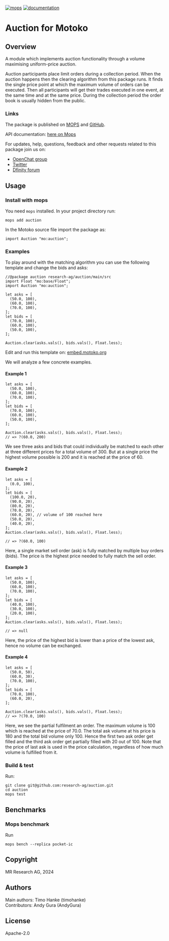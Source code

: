[![mops](https://oknww-riaaa-aaaam-qaf6a-cai.raw.ic0.app/badge/mops/auction)](https://mops.one/auction)
[![documentation](https://oknww-riaaa-aaaam-qaf6a-cai.raw.ic0.app/badge/documentation/auction)](https://mops.one/auction/docs)

# Auction for Motoko

## Overview

A module which implements auction functionality
through a volume maximising uniform-price auction.

Auction participants place limit orders during a collection period.
When the auction happens then the clearing algorithm from this package runs.
It finds the single price point at which the maximum volume of orders can be executed.
Then all participants will get their trades executed in one event, at the same time and at the same price.
During the collection period the order book is usually hidden from the public.

### Links

The package is published on [MOPS](https://mops.one/auction) and [GitHub](https://github.com/research-ag/auction).

API documentation: [here on Mops](https://mops.one/auction/docs)

For updates, help, questions, feedback and other requests related to this package join us on:

* [OpenChat group](https://oc.app/2zyqk-iqaaa-aaaar-anmra-cai)
* [Twitter](https://twitter.com/mr_research_ag)
* [Dfinity forum](https://forum.dfinity.org/)

## Usage

### Install with mops

You need `mops` installed. In your project directory run:
```
mops add auction
```

In the Motoko source file import the package as:
```
import Auction "mo:auction";
```

### Examples

To play around with the matching algorithm you can use the following template and change the bids and asks:

```motoko
//@package auction research-ag/auction/main/src
import Float "mo:base/Float";
import Auction "mo:auction";

let asks = [
  (50.0, 100),
  (60.0, 100),
  (70.0, 100),
];
let bids = [
  (70.0, 100),
  (60.0, 100),
  (50.0, 100),
];

Auction.clear(asks.vals(), bids.vals(), Float.less);
```

Edit and run this template on: [embed.motoko.org](https://embed.motoko.org/motoko/g/QzWqprifHe2NQ7xGqbqnBoy8hqNZsnc3b2jLuzivSPwtbwac47MB7fAWU3LUs3zR3JNA4V2EXBACwEErn1w2dUb9KruaTj5KU52QnDA3PoL3bJMe4UuRdn8VyKpeVyfJizz4TY355hkTTKJZ7xkoYDuNTnVC4w7UWgJ2mzQCL4dXGGKiG3J1J4WxE7CvUx3ja7pXnaHo2Dhyg6Pjg1vhWLg7x4hSgDjd?lines=17)

We will analyze a few concrete examples.

#### Example 1

```motoko
let asks = [
  (50.0, 100),
  (60.0, 100),
  (70.0, 100),
];
let bids = [
  (70.0, 100),
  (60.0, 100),
  (50.0, 100),
];

Auction.clear(asks.vals(), bids.vals(), Float.less);
// => ?(60.0, 200)
```

We see three asks and bids that could individually be matched to each other at three different prices for a total volume of 300.
But at a single price the highest volume possible is 200 and it is reached at the price of 60.

#### Example 2

```motoko
let asks = [
  (0.0, 100),
];
let bids = [
  (100.0, 20),
  (90.0, 20),
  (80.0, 20),
  (70.0, 20),
  (60.0, 20), // volume of 100 reached here
  (50.0, 20),
  (40.0, 20),
];
Auction.clear(asks.vals(), bids.vals(), Float.less);

// => ?(60.0, 100)
```

Here, a single market sell order (ask)
is fully matched by multiple buy orders (bids).
The price is the highest price needed to fully match the sell order.

#### Example 3

```motoko
let asks = [
  (50.0, 100),
  (60.0, 100),
  (70.0, 100),
];
let bids = [
  (40.0, 100),
  (30.0, 100),
  (20.0, 100),
];
Auction.clear(asks.vals(), bids.vals(), Float.less);

// => null
```

Here, 
the price of the highest bid is lower than a price of the lowest ask,
hence no volume can be exchanged.

#### Example 4

```motoko
let asks = [
  (50.0, 50),
  (60.0, 30),
  (70.0, 100),
];
let bids = [
  (70.0, 100),
  (60.0, 20),
];

Auction.clear(asks.vals(), bids.vals(), Float.less);
// => ?(70.0, 100)
```

Here, we see the partial fulfilment an order.
The maximum volume is 100 which is reached at the price of 70.0.
The total ask volume at his price is 180 and the total bid volume only 100.
Hence the first two ask order get filled and the third ask order get partially filled with 20 out of 100. 
Note that the price of last ask is used in the price calculation, regardless of how much volume is fulfilled from it.

### Build & test

Run:
```
git clone git@github.com:research-ag/auction.git
cd auction
mops test
```

## Benchmarks

### Mops benchmark

Run
```
mops bench --replica pocket-ic
```

## Copyright

MR Research AG, 2024
## Authors

Main authors: Timo Hanke (timohanke)  
Contributors: Andy Gura (AndyGura) 
## License

Apache-2.0
